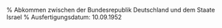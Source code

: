 % Abkommen zwischen der Bundesrepublik Deutschland und dem Staate Israel
% Ausfertigungsdatum: 10.09.1952
 